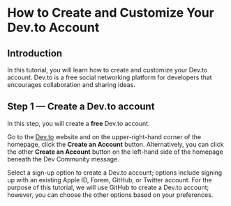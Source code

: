 # How to Create and Customize Your Dev.to Account

## Introduction
In this tutorial, you will learn how to create and customize your Dev.to account. Dev.to is a free social networking platform for developers that encourages collaboration and sharing ideas.

## Step 1 — Create a Dev.to account
In this step, you will create a **free** Dev.to account. 

Go to the [Dev.to](dev.to) website and on the upper-right-hand corner of the homepage, click the **Create an Account** button. Alternatively, you can click the other **Create an Account** button on the left-hand side of the homepage beneath the Dev Community message.

Select a sign-up option to create a Dev.to account; options include signing up with an existing Apple ID, Forem, GitHub, or Twitter account. For the purpose of this tutorial, we will use GitHub to create a Dev.to account; however, you can choose the other options based on your preferences.

